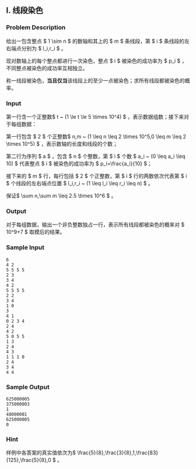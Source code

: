 ## I. 线段染色

### Problem Description

给出一包含整点 $ 1 \sim n $ 的数轴和其上的 $ m $ 条线段，第 $ i $ 条线段的左右端点分别为 $ l_i,r_i $ 。

现对数轴上的每个整点都进行一次染色，整点 $ i $ 被染色的成功率为 $ p_i $ ，不同整点被染色的成功率互相独立。

称一线段被染色，**当且仅当**该线段上的至少一点被染色；求所有线段都被染色的概率。

### Input

第一行含一个正整数$ t ~ (1 \le t \le 5 \times 10^4)  $ ，表示数据组数；接下来对于每组数据：

第一行包含 $ 2 $ 个正整数$ n,m ~ (1 \leq n \leq 2 \times 10^5,0 \leq m \leq 2 \times 10^5) $ ，表示数轴的长度和线段的个数；

第二行为序列 $ a $ ，包含 $ n $ 个整数，第 $ i $ 个数 $ a_i ~ (0 \leq a_i \leq 10) $ 代表整点 $ i $ 被染色的成功率为 $ p_i=\frac{a_i}{10} $；

接下来的 $ m $ 行，每行包括 $ 2 $ 个正整数，第 $ i $ 行的两数依次代表第 $ i $ 个线段的左右端点位置 $ l_i,r_i ~ (1 \leq l_i \leq r_i \leq n) $ 。

保证$ \sum n,\sum m \leq 2.5 \times 10^6 $ 。

### Output

对于每组数据，输出一个非负整数独占一行，表示所有线段都被染色的概率对 $ 10^9+7 $ 取模后的结果。

### Sample Input

```plain
6
4 2
5 5 5 5
2 3
3 4
4 2
5 5 5 5
2 2
3 4
1 0
3
4 1
0 2 3 4
2 4
4 2
5 0 5 5
1 3
2 4
4 3
1 1 1 0
2 4
3 4
4 4
```

### Sample Output

```plain
625000005
375000003
1
48000001
625000005
0
```

### Hint

样例中各答案的真实值依次为$ \frac{5}{8},\frac{3}{8},1,\frac{83}{125},\frac{5}{8},0 $ 。


